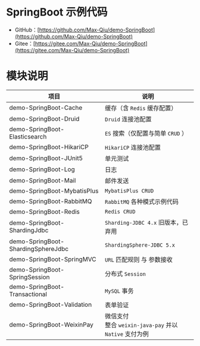 # SpringBoot 示例代码

- GitHub：[https://github.com/Max-Qiu/demo-SpringBoot](https://github.com/Max-Qiu/demo-SpringBoot)
- Gitee：[https://gitee.com/Max-Qiu/demo-SpringBoot](https://gitee.com/Max-Qiu/demo-SpringBoot)

# 模块说明

项目 | 说明
---|---
demo-SpringBoot-Cache | 缓存（含 `Redis` 缓存配置）
demo-SpringBoot-Druid | `Druid` 连接池配置
demo-SpringBoot-Elasticsearch | `ES` 搜索（仅配置与简单 `CRUD` ）
demo-SpringBoot-HikariCP | `HikariCP` 连接池配置
demo-SpringBoot-JUnit5 | 单元测试
demo-SpringBoot-Log | 日志
demo-SpringBoot-Mail | 邮件发送
demo-SpringBoot-MybatisPlus | `MybatisPlus CRUD`
demo-SpringBoot-RabbitMQ | `RabbitMQ` 各种模式示例代码
demo-SpringBoot-Redis | `Redis CRUD`
demo-SpringBoot-ShardingJdbc | `Sharding-JDBC 4.x` 旧版本，已弃用
demo-SpringBoot-ShardingSphereJdbc | `ShardingSphere-JDBC 5.x`
demo-SpringBoot-SpringMVC | `URL` 匹配规则 与 参数接收
demo-SpringBoot-SpringSession | 分布式 `Session`
demo-SpringBoot-Transactional | `MySQL` 事务
demo-SpringBoot-Validation | 表单验证
demo-SpringBoot-WeixinPay | 微信支付<br>整合 `weixin-java-pay` 并以 `Native` 支付为例
